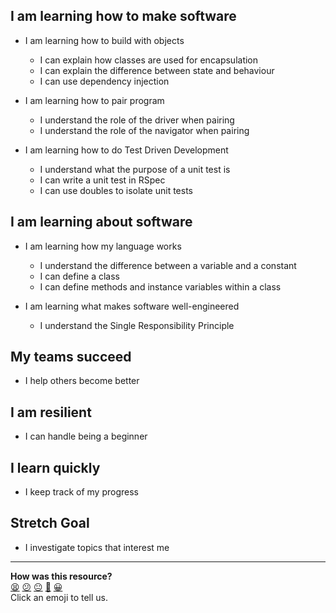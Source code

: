 ## I am learning how to make software

- I am learning how to build with objects
  - I can explain how classes are used for encapsulation
  - I can explain the difference between state and behaviour
  - I can use dependency injection

- I am learning how to pair program
  - I understand the role of the driver when pairing
  - I understand the role of the navigator when pairing

- I am learning how to do Test Driven Development
  - I understand what the purpose of a unit test is
  - I can write a unit test in RSpec
  - I can use doubles to isolate unit tests

## I am learning about software
- I am learning how my language works
  - I understand the difference between a variable and a constant
  - I can define a class
  - I can define methods and instance variables within a class

- I am learning what makes software well-engineered
  - I understand the Single Responsibility Principle

## My teams succeed
- I help others become better

## I am resilient
- I can handle being a beginner

## I learn quickly
- I keep track of my progress

## Stretch Goal
- I investigate topics that interest me

<!-- BEGIN GENERATED SECTION DO NOT EDIT -->

---

**How was this resource?**  
[😫](https://airtable.com/shrUJ3t7KLMqVRFKR?prefill_Repository=course&prefill_File=boris_bikes_advanced/reflective_learning.md&prefill_Sentiment=😫) [😕](https://airtable.com/shrUJ3t7KLMqVRFKR?prefill_Repository=course&prefill_File=boris_bikes_advanced/reflective_learning.md&prefill_Sentiment=😕) [😐](https://airtable.com/shrUJ3t7KLMqVRFKR?prefill_Repository=course&prefill_File=boris_bikes_advanced/reflective_learning.md&prefill_Sentiment=😐) [🙂](https://airtable.com/shrUJ3t7KLMqVRFKR?prefill_Repository=course&prefill_File=boris_bikes_advanced/reflective_learning.md&prefill_Sentiment=🙂) [😀](https://airtable.com/shrUJ3t7KLMqVRFKR?prefill_Repository=course&prefill_File=boris_bikes_advanced/reflective_learning.md&prefill_Sentiment=😀)  
Click an emoji to tell us.

<!-- END GENERATED SECTION DO NOT EDIT -->
